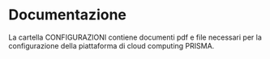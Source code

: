 Documentazione
========

La cartella CONFIGURAZIONI contiene documenti pdf e file necessari per la configurazione della piattaforma di cloud computing PRISMA.
